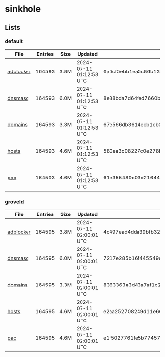 # sinkhole

## Lists

### default

|File|Entries|Size|Updated|Hash|
|-|-|-|-|-|
|[adblocker](https://raw.githubusercontent.com/groveld/sinkhole/lists/default/adblocker.txt)|164593|3.8M|2024-07-11 01:12:53 UTC|6a0cf5ebb1ea5c86b13207829aa023cdc9eac2e8c739812541e7f80538414568|
|[dnsmasq](https://raw.githubusercontent.com/groveld/sinkhole/lists/default/dnsmasq.txt)|164593|6.0M|2024-07-11 01:12:53 UTC|8e38bda7d64fed7660b8382357d2a8e4efa680cfefddfae54087d1a24cb54efb|
|[domains](https://raw.githubusercontent.com/groveld/sinkhole/lists/default/domains.txt)|164593|3.3M|2024-07-11 01:12:53 UTC|67e566db3614ecb1cb3936ff9afdfd0cbb97301e954c0aae01847fd7db5b9faa|
|[hosts](https://raw.githubusercontent.com/groveld/sinkhole/lists/default/hosts.txt)|164593|4.6M|2024-07-11 01:12:53 UTC|580ea3c08227c0e278ba1f15123d20c3cdb70c68d51ea95395646d1ab6347724|
|[pac](https://raw.githubusercontent.com/groveld/sinkhole/lists/default/pac.txt)|164593|4.6M|2024-07-11 01:12:53 UTC|61e355489c03d21644dddedcaaf3f9d2063d09467e41aafdc64226509cfeaf45|

### groveld

|File|Entries|Size|Updated|Hash|
|-|-|-|-|-|
|[adblocker](https://raw.githubusercontent.com/groveld/sinkhole/lists/groveld/adblocker.txt)|164595|3.8M|2024-07-11 02:00:01 UTC|4c497ead4dda39bfb3235becac291992d899cb595eea1824a00d26b9306e564a|
|[dnsmasq](https://raw.githubusercontent.com/groveld/sinkhole/lists/groveld/dnsmasq.txt)|164595|6.0M|2024-07-11 02:00:01 UTC|7217e285b16f445549c3db543702c1efc07282945581e1d8a81c4ce0407fae79|
|[domains](https://raw.githubusercontent.com/groveld/sinkhole/lists/groveld/domains.txt)|164595|3.3M|2024-07-11 02:00:01 UTC|8363363e3d43a7af1c274453cb258e48451458ea786dbfc1b84a543235004315|
|[hosts](https://raw.githubusercontent.com/groveld/sinkhole/lists/groveld/hosts.txt)|164595|4.6M|2024-07-11 02:00:01 UTC|e2aa252708249d11e666c5e318ac24ee16ce977d370482ecba12007f67ebca2a|
|[pac](https://raw.githubusercontent.com/groveld/sinkhole/lists/groveld/pac.txt)|164595|4.6M|2024-07-11 02:00:01 UTC|e1f5027761fe5b7745745858023c85a67e93c76b1e1e308f04bf70561bbc31bc|

